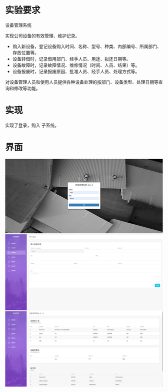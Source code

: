 # 实验要求

设备管理系统

实现公司设备的有效管理、维护记录。

- 购入新设备，登记设备购入时间、名称、型号、种类、内部编号、所属部门、存放位置等。
- 设备转借时，记录借用部门、经手人员、用途、拟还日期等。
- 设备故障时，记录故障情况、维修情况（时间、人员、结果）等。
- 设备报废时，记录报废原因、批准人员、经手人员、处理方式等。

对设备管理人员和使用人员提供各种设备处理的按部门、设备类型、处理日期等查询和修改等功能。

# 实现

实现了登录，购入 子系统。

# 界面

![login](system/static/system/img/demo/login.png)![purchase](system/static/system/img/demo/purchase.png)![table](system/static/system/img/demo/table.png)